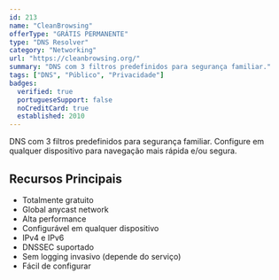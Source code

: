 ```yaml
---
id: 213
name: "CleanBrowsing"
offerType: "GRÁTIS PERMANENTE"
type: "DNS Resolver"
category: "Networking"
url: "https://cleanbrowsing.org/"
summary: "DNS com 3 filtros predefinidos para segurança familiar."
tags: ["DNS", "Público", "Privacidade"]
badges:
  verified: true
  portugueseSupport: false
  noCreditCard: true
  established: 2010
---
```


DNS com 3 filtros predefinidos para segurança familiar. Configure em qualquer dispositivo para navegação mais rápida e/ou segura.

## Recursos Principais

- Totalmente gratuito
- Global anycast network
- Alta performance
- Configurável em qualquer dispositivo
- IPv4 e IPv6
- DNSSEC suportado
- Sem logging invasivo (depende do serviço)
- Fácil de configurar
